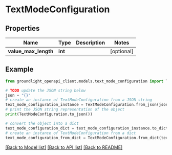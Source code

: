 # TextModeConfiguration


## Properties

Name | Type | Description | Notes
------------ | ------------- | ------------- | -------------
**value_max_length** | **int** |  | [optional] 

## Example

```python
from groundlight_openapi_client.models.text_mode_configuration import TextModeConfiguration

# TODO update the JSON string below
json = "{}"
# create an instance of TextModeConfiguration from a JSON string
text_mode_configuration_instance = TextModeConfiguration.from_json(json)
# print the JSON string representation of the object
print(TextModeConfiguration.to_json())

# convert the object into a dict
text_mode_configuration_dict = text_mode_configuration_instance.to_dict()
# create an instance of TextModeConfiguration from a dict
text_mode_configuration_from_dict = TextModeConfiguration.from_dict(text_mode_configuration_dict)
```
[[Back to Model list]](../README.md#documentation-for-models) [[Back to API list]](../README.md#documentation-for-api-endpoints) [[Back to README]](../README.md)


